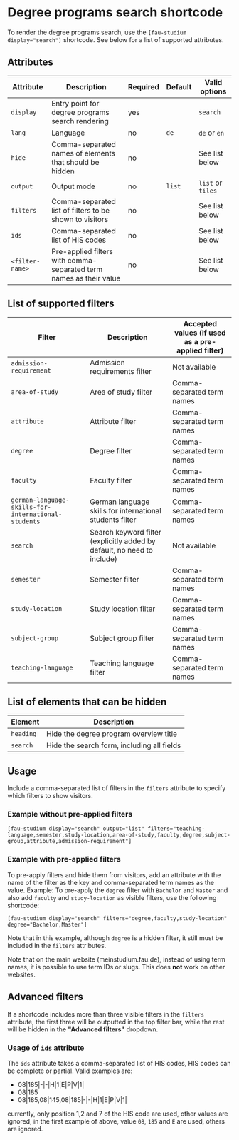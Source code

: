 # Degree programs search shortcode

To render the degree programs search, use the `[fau-studium display="search"]` shortcode.
See below for a list of supported attributes.

## Attributes

| Attribute       | Description                                                        | Required | Default | Valid options     |
|-----------------|--------------------------------------------------------------------|----------|---------|-------------------|
| `display`       | Entry point for degree programs search rendering                   | yes      |         | `search`          |
| `lang`          | Language                                                           | no       | `de`    | `de` or `en`      |
| `hide`          | Comma-separated names of elements that should be hidden            | no       |         | See list below    |
| `output`        | Output mode                                                        | no       | `list`  | `list` or `tiles` |
| `filters`       | Comma-separated list of filters to be shown to visitors            | no       |         | See list below    |
| `ids`           | Comma-separated list of HIS codes                                  | no       |         | See list below    |
| `<filter-name>` | Pre-applied filters with comma-separated term names as their value | no       |         | See list below    |

## List of supported filters

| Filter                  | Description                                                             | Accepted values (if used as a pre-applied filter) |
|-------------------------|-------------------------------------------------------------------------|---------------------------------------------------|
| `admission-requirement` | Admission requirements filter                                           | Not available                                     |
| `area-of-study`         | Area of study filter                                                    | Comma-separated term names                        |
| `attribute`             | Attribute filter                                                        | Comma-separated term names                        |
| `degree`                | Degree filter                                                           | Comma-separated term names                        |
| `faculty`               | Faculty filter                                                          | Comma-separated term names                        |
| `german-language-skills-for-international-students` | German language skills for international students filter | Comma-separated term names           |
| `search`                | Search keyword filter (explicitly added by default, no need to include) | Not available                                     |
| `semester`              | Semester filter                                                         | Comma-separated term names                        |
| `study-location`        | Study location filter                                                   | Comma-separated term names                        |
| `subject-group`         | Subject group filter                                                    | Comma-separated term names                        |
| `teaching-language`     | Teaching language filter                                                | Comma-separated term names                        |

## List of elements that can be hidden

| Element   | Description                                                  |
|-----------|--------------------------------------------------------------|
| `heading` | Hide the degree program overview title                       |
| `search`  | Hide the search form, including all fields                   |

## Usage

Include a comma-separated list of filters in the `filters` attribute to specify which filters to
show visitors.

### Example without pre-applied filters

```plaintext
[fau-studium display="search" output="list" filters="teaching-language,semester,study-location,area-of-study,faculty,degree,subject-group,attribute,admission-requirement"]
```

### Example with pre-applied filters

To pre-apply filters and hide them from visitors, add an attribute with the name of the filter as the key and
comma-separated term names as the value.
Example: To pre-apply the `degree` filter with `Bachelor` and `Master` and also add `faculty` and `study-location` as
visible filters, use the following shortcode:

```plaintext
[fau-studium display="search" filters="degree,faculty,study-location" degree="Bachelor,Master"]
```

Note that in this example, although `degree` is a hidden filter, it still must be included in the `filters` attributes.

Note that on the main website (meinstudium.fau.de), instead of using term names, it is possible to use term IDs or
slugs. This does **not** work on other websites.

## Advanced filters

If a shortcode includes more than three visible filters in the `filters` attribute, the first three will be outputted in
the top filter bar, while the rest will be hidden in the **"Advanced filters"** dropdown.

### Usage of `ids` attribute

The `ids` attribute takes a comma-separated list of HIS codes, HIS codes can be complete or partial. Valid examples are:

- 08|185|-|-|H|1|E|P|V|1|
- 08|185
- 08|185,08|145,08|185|-|-|H|1|E|P|V|1|

currently, only position 1,2 and 7 of the HIS code are used, other values are ignored, in the first example of above, value `08`, `185` and `E` are used, others are ignored.
